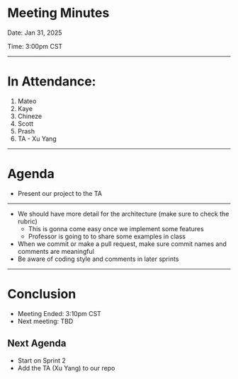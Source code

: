 Meeting Minutes
===============
Date: Jan 31, 2025

Time: 3:00pm CST

-------------------

# In Attendance:
1. Mateo
2. Kaye
4. Chineze
6. Scott
7. Prash
8. TA - Xu Yang

-------------------

# Agenda

* Present our project to the TA

-------------------

* We should have more detail for the architecture (make sure to check the rubric)
  * This is gonna come easy once we implement some features
  * Professor is going to to share some examples in class
* When we commit or make a pull request, make sure commit names and comments are meaningful
* Be aware of coding style and comments in later sprints

-------------------
# Conclusion
* Meeting Ended: 3:10pm CST
* Next meeting: TBD

## Next Agenda
* Start on Sprint 2
* Add the TA (Xu Yang) to our repo
